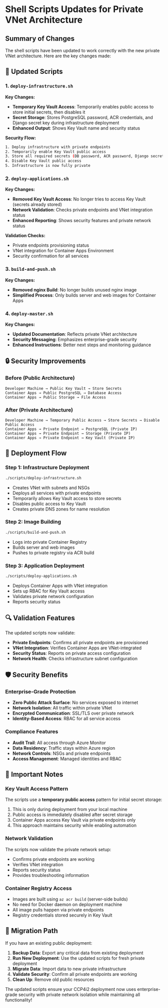 # Shell Scripts Updates for Private VNet Architecture

## Summary of Changes

The shell scripts have been updated to work correctly with the new private VNet architecture. Here are the key changes made:

## 🔧 **Updated Scripts**

### 1. `deploy-infrastructure.sh`
**Key Changes:**
- **Temporary Key Vault Access**: Temporarily enables public access to store initial secrets, then disables it
- **Secret Storage**: Stores PostgreSQL password, ACR credentials, and Django secret key during infrastructure deployment
- **Enhanced Output**: Shows Key Vault name and security status

**Security Flow:**
```bash
1. Deploy infrastructure with private endpoints
2. Temporarily enable Key Vault public access
3. Store all required secrets (DB password, ACR password, Django secret)
4. Disable Key Vault public access
5. Infrastructure is now fully private
```

### 2. `deploy-applications.sh`
**Key Changes:**
- **Removed Key Vault Access**: No longer tries to access Key Vault (secrets already stored)
- **Network Validation**: Checks private endpoints and VNet integration status
- **Enhanced Reporting**: Shows security features and private network status

**Validation Checks:**
- Private endpoints provisioning status
- VNet integration for Container Apps Environment
- Security confirmation for all services

### 3. `build-and-push.sh`
**Key Changes:**
- **Removed nginx Build**: No longer builds unused nginx image
- **Simplified Process**: Only builds server and web images for Container Apps

### 4. `deploy-master.sh`
**Key Changes:**
- **Updated Documentation**: Reflects private VNet architecture
- **Security Messaging**: Emphasizes enterprise-grade security
- **Enhanced Instructions**: Better next steps and monitoring guidance

## 🔒 **Security Improvements**

### Before (Public Architecture)
```
Developer Machine → Public Key Vault → Store Secrets
Container Apps → Public PostgreSQL → Database Access
Container Apps → Public Storage → File Access
```

### After (Private Architecture)
```
Developer Machine → Temporary Public Access → Store Secrets → Disable Public Access
Container Apps → Private Endpoint → PostgreSQL (Private IP)
Container Apps → Private Endpoint → Storage (Private IP)
Container Apps → Private Endpoint → Key Vault (Private IP)
```

## 🚀 **Deployment Flow**

### Step 1: Infrastructure Deployment
```bash
./scripts/deploy-infrastructure.sh
```
- Creates VNet with subnets and NSGs
- Deploys all services with private endpoints
- Temporarily allows Key Vault access to store secrets
- Disables public access to Key Vault
- Creates private DNS zones for name resolution

### Step 2: Image Building
```bash
./scripts/build-and-push.sh
```
- Logs into private Container Registry
- Builds server and web images
- Pushes to private registry via ACR build

### Step 3: Application Deployment
```bash
./scripts/deploy-applications.sh
```
- Deploys Container Apps with VNet integration
- Sets up RBAC for Key Vault access
- Validates private network configuration
- Reports security status

## 🔍 **Validation Features**

The updated scripts now validate:
- **Private Endpoints**: Confirms all private endpoints are provisioned
- **VNet Integration**: Verifies Container Apps are VNet-integrated
- **Security Status**: Reports on private access configuration
- **Network Health**: Checks infrastructure subnet configuration

## 🛡️ **Security Benefits**

### Enterprise-Grade Protection
- **Zero Public Attack Surface**: No services exposed to internet
- **Network Isolation**: All traffic within private VNet
- **Encrypted Communication**: SSL/TLS over private network
- **Identity-Based Access**: RBAC for all service access

### Compliance Features
- **Audit Trail**: All access through Azure Monitor
- **Data Residency**: Traffic stays within Azure region
- **Network Controls**: NSGs and private endpoints
- **Access Management**: Managed identities and RBAC

## 📝 **Important Notes**

### Key Vault Access Pattern
The scripts use a **temporary public access** pattern for initial secret storage:
1. This is only during deployment from your local machine
2. Public access is immediately disabled after secret storage
3. Container Apps access Key Vault via private endpoints only
4. This approach maintains security while enabling automation

### Network Validation
The scripts now validate the private network setup:
- Confirms private endpoints are working
- Verifies VNet integration
- Reports security status
- Provides troubleshooting information

### Container Registry Access
- Images are built using `az acr build` (server-side builds)
- No need for Docker daemon on deployment machine
- All image pulls happen via private endpoints
- Registry credentials stored securely in Key Vault

## 🔄 **Migration Path**

If you have an existing public deployment:
1. **Backup Data**: Export any critical data from existing deployment
2. **Run New Deployment**: Use the updated scripts for fresh private deployment
3. **Migrate Data**: Import data to new private infrastructure
4. **Validate Security**: Confirm all private endpoints are working
5. **Clean Up**: Remove old public resources

The updated scripts ensure your CCP4i2 deployment now uses enterprise-grade security with private network isolation while maintaining all functionality!